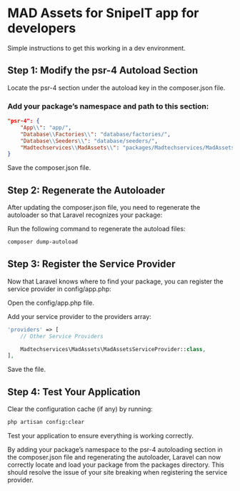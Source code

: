 # MAD Assets for SnipeIT app for developers

Simple instructions to get this working in a dev environment.

## Step 1: Modify the psr-4 Autoload Section
Locate the psr-4 section under the autoload key in the composer.json file.

### Add your package’s namespace and path to this section:

```json
"psr-4": {
    "App\\": "app/",
    "Database\\Factories\\": "database/factories/",
    "Database\\Seeders\\": "database/seeders/",
    "Madtechservices\\MadAssets\\": "packages/Madtechservices/MadAssets/src/"
}
```

Save the composer.json file.

## Step 2: Regenerate the Autoloader
After updating the composer.json file, you need to regenerate the autoloader so that Laravel recognizes your package:

Run the following command to regenerate the autoload files:

```bash
composer dump-autoload
```

## Step 3: Register the Service Provider
Now that Laravel knows where to find your package, you can register the service provider in config/app.php:

Open the config/app.php file.

Add your service provider to the providers array:

```php
'providers' => [
    // Other Service Providers

    Madtechservices\MadAssets\MadAssetsServiceProvider::class,
],
```

Save the file.

## Step 4: Test Your Application
Clear the configuration cache (if any) by running:

```bash
php artisan config:clear
```

Test your application to ensure everything is working correctly.

By adding your package’s namespace to the psr-4 autoloading section in the composer.json file and regenerating the autoloader, Laravel can now correctly locate and load your package from the packages directory. This should resolve the issue of your site breaking when registering the service provider.
